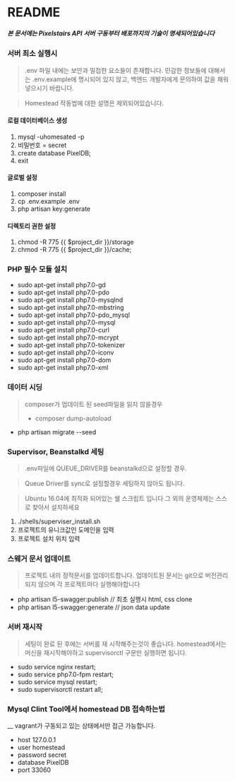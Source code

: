 # README #

##### 본 문서에는 Pixelstairs API 서버 구동부터 배포까지의 기술이 명세되어있습니다

### 서버 최소 실행시 ###

> .env 파일 내에는 보안과 밀접한 요소들이 존재합니다. 민감한 정보들에 대해서는 .env.example에 명시되어 있지 않고, 백엔드 개발자에게 문의하여 값을 채워 넣으시기 바랍니다.

> Homestead 작동법에 대한 설명은 제외되어있습니다.

#### 로컬 데이터베이스 생성
1. mysql -uhomesated -p
2. 비밀번호 = secret
3. create database PixelDB;
4. exit

#### 글로벌 설정
1. composer install
2. cp .env.example .env
3. php artisan key:generate

#### 디렉토리 권한 설정
1. chmod -R 775 {{ $project_dir }}/storage
2. chmod -R 775 {{ $project_dir }}/cache;

### PHP 필수 모듈 설치
* sudo apt-get install php7.0-gd
* sudo apt-get install php7.0-pdo
* sudo apt-get install php7.0-mysqlnd
* sudo apt-get install php7.0-mbstring
* sudo apt-get install php7.0-pdo_mysql
* sudo apt-get install php7.0-mysql
* sudo apt-get install php7.0-curl
* sudo apt-get install php7.0-mcrypt
* sudo apt-get install php7.0-tokenizer
* sudo apt-get install php7.0-iconv
* sudo apt-get install php7.0-dom
* sudo apt-get install php7.0-xml

### 데이터 시딩
> composer가 업데이트 된 seed파일을 읽지 않을경우 
> * composer dump-autoload
* php artisan migrate --seed

### Supervisor, Beanstalkd 세팅
> .env파일에 QUEUE_DRIVER를 beanstalkd으로 설정할 경우.

> Queue Driver를 sync로 설정할경우 세팅하지 않아도 됩니다.

> Ubuntu 16.04에 최적화 되어있는 쉘 스크립트 입니다 그 외의 운영체제는 스스로 찾아서 설치하세요
1. ./shells/superviser_install.sh
2. 프로젝트의 유니크값인 도메인을 입력
3. 프로젝트 설치 위치 입력

### 스웨거 문서 업데이트 ###
>프로젝트 내의 정적문서를 업데이트합니다.
>업데이트된 문서는 git으로 버전관리 되지 않으며 각 프로젝트마다 실행해야합니다
* php artisan l5-swagger:publish // 최초 실행시 html, css clone
* php artisan l5-swagger:generate // json data update


### 서버 재시작 ###
> 세팅이 완료 된 후에는 서버를 재 시작해주는것이 좋습니다.
> homestead에서는 머신을 재시작해야하고 supervisorctl 구문만 실행하면 됩니다.
* sudo service nginx restart;
* sudo service php7.0-fpm restart;
* sudo service mysql restart;
* sudo supervisorctl restart all;

### Mysql Clint Tool에서 homestead DB 접속하는법 ###
__ vagrant가 구동되고 있는 상태에서만 접근 가능합니다.
* host 127.0.0.1
* user homestead
* password secret
* database PixelDB
* port 33060